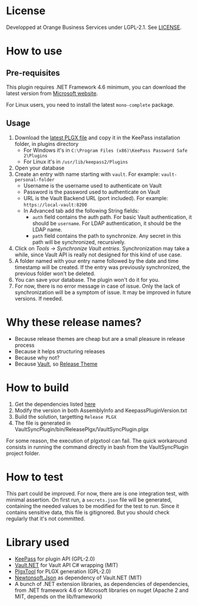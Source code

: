 # License

Developped at Orange Business Services under LGPL-2.1. See [LICENSE](LICENSE).

# How to use

## Pre-requisites

This plugin requires .NET Framework 4.6 minimum, you can download the latest version from [Microsoft website](https://dotnet.microsoft.com/download).

For Linux users, you need to install the latest `mono-complete` package.

## Usage

1. Download the [latest PLGX file](https://github.com/ttaeschn/keepass-vault-sync-plugin/releases) and copy it in the KeePass installation folder, in plugins directory
   * For Windows it's in `C:\Program Files (x86)\KeePass Password Safe 2\Plugins`
   * For Linux it's in `/usr/lib/keepass2/Plugins`
2. Open your database
3. Create an entry with name starting with `vault`. For example: `vault-personal-folder`
    * Username is the username used to authenticate on Vault
    * Password is the password used to authenticate on Vault
    * URL is the Vault Backend URL (port included). For example: `https://local-vault:8200`
    * In Advanced tab add the following String fields:
      * `auth` field contains the auth path. For basic Vault authentication, it should be `username`. For LDAP authentication, it should be the LDAP name.
      * `path` field contains the path to synchronize. Any secret in this path will be synchronized, recursively.
4. Click on *Tools -> Synchronize Vault entries*. Synchronization may take a while, since Vault API is really not designed for this kind of use case.
5. A folder named with your entry name followed by the date and time timestamp will be created. If the entry was previously synchronized, the previous folder won't be deleted.
6. You can save your database. The plugin won't do it for you.
7. For now, there is no error message in case of issue. Only the lack of synchronization will be a symptom of issue. It may be improved in future versions. If needed.

# Why these release names?

* Because release themes are cheap but are a small pleasure in release process
* Because it helps structuring releases
* Because why not?
* Because [Vault](https://en.wikipedia.org/wiki/Vault_\(comics\)), so [Release Theme](https://fr.wikipedia.org/wiki/Cat%C3%A9gorie:Super-vilain_Marvel)

# How to build

1. Get the dependencies listed [here](external/Readme.md)
1. Modify the version in both AssemblyInfo and KeepassPluginVersion.txt
1. Build the solution, targetting `Release PLGX`
1. The file is generated in VaultSyncPlugin/bin/ReleasePlgx/VaultSyncPlugin.plgx

For some reason, the execution of plgxtool can fail. The quick workaround consists in running the command directly in bash from the VaultSyncPlugin project folder.

# How to test

This part could be improved. For now, there are is one integration test, with minimal assertion.
On first run, a `secrets.json` file will be generated, containing the needed values to be modified for the test to run.
Since it contains sensitive data, this file is gitignored. But you should check regularly that it's not committed.

# Library used

* [KeePass](https://keepass.info) for plugin API (GPL-2.0)
* [Vault.NET](https://github.com/Chatham/Vault.NET) for Vault API C# wrapping (MIT)
* [PlgxTool](https://github.com/dlech/KeePassPluginDevTools) for PLGX generation (GPL-2.0)
* [Newtonsoft.Json](https://github.com/JamesNK/Newtonsoft.Json) as dependency of Vault.NET (MIT)
* A bunch of .NET extension libraries, as dependencies of dependencies, from .NET framework 4.6 or Microsoft libraries on nuget (Apache 2 and MIT, depends on the lib/framework)
